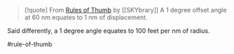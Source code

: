 > [!quote] From [Rules of Thumb](https://skybrary.aero/articles/rules-thumb) by [[SKYbrary]]
> A 1 degree offset angle at 60 nm equates to 1 nm of displacement.

Said differently, a 1 degree angle equates to 100 feet per nm of radius.

#rule-of-thumb 